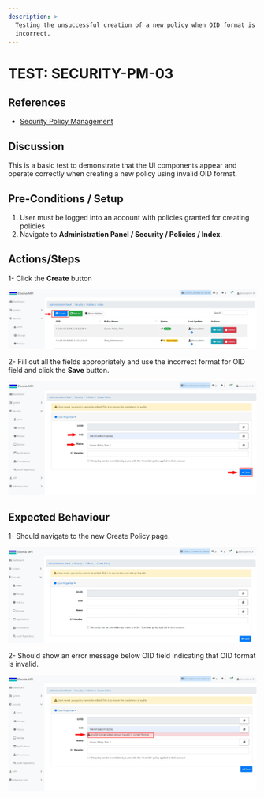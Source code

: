 ```yaml
---
description: >-
  Testing the unsuccessful creation of a new policy when OID format is
  incorrect.
---
```


# TEST: SECURITY-PM-03

## References

* [Security Policy Management](../../../../../operations/security-administration/security-policy-management.md)

## Discussion

This is a basic test to demonstrate that the UI components appear and operate correctly when creating a new policy using invalid OID format.



## Pre-Conditions / Setup

1. User must be logged into an account with policies granted for creating policies.
2. Navigate to **Administration Panel / Security / Policies / Index**.

## Actions/Steps

1- Click the **Create** button

![](../../../../../../.gitbook/assets/1%20%2811%29.jpg)

2- Fill out all the fields appropriately and use the incorrect format for OID field and click the **Save** button.

![](../../../../../../.gitbook/assets/3%20%2815%29.jpg)

## Expected Behaviour

1- Should navigate to the new Create Policy page.

![](../../../../../../.gitbook/assets/dnld1%20%281%29.jpg)

2- Should show an error message below OID field indicating that OID format is invalid.

![](../../../../../../.gitbook/assets/4%20%286%29.jpg)

